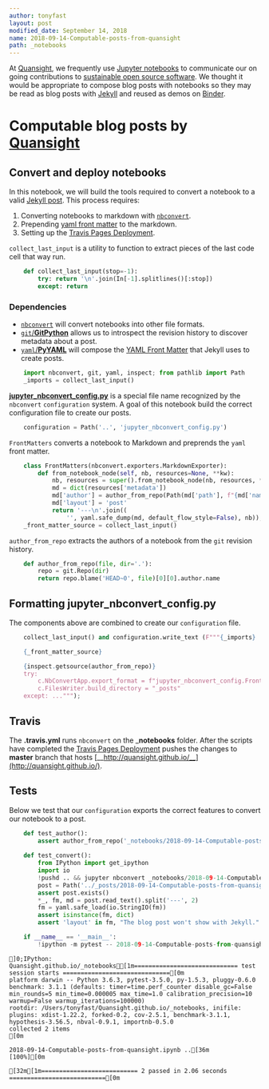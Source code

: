 ```yaml
---
author: tonyfast
layout: post
modified_date: September 14, 2018
name: 2018-09-14-Computable-posts-from-quansight
path: _notebooks
---
```


At [Quansight](https://www.quansight.com/), we frequently use [Jupyter notebooks](jupyter.org) to communicate our on going contributions to [sustainable open source software](https://www.quansight.com/sos-partnership).  We thought it would be appropriate to compose blog posts with notebooks so they may be read as blog posts with [Jekyll](https://jekyllrb.com) and reused as demos on [Binder](https://mybinder.org/).

# Computable blog posts by [Quansight](https://www.quansight.com/)

## Convert and deploy notebooks

In this notebook, we will build the tools required to convert a notebook to a valid [Jekyll post](https://jekyllrb.com/docs/posts/).  This process requires:
    
1. Converting notebooks to markdown with [`nbconvert`](http://nbconvert.readthedocs.io/).
2. Prepending [yaml front matter](https://jekyllrb.com/docs/front-matter/) to the markdown.
3. Setting up the [Travis Pages Deployment](https://docs.travis-ci.com/user/deployment/pages/).

`collect_last_input` is a utility to function to extract pieces of the last code cell that way run.


```python
    def collect_last_input(stop=-1):
        try: return '\n'.join(In[-1].splitlines()[:stop])
        except: return 
```

### Dependencies

* [`nbconvert`](http://nbconvert.readthedocs.io/) will convert notebooks into other file formats.
* [`git`/__GitPython__](https://gitpython.readthedocs.io/en/stable/) allows us to introspect the revision history to discover metadata about a post.
* [`yaml`/__PyYAML__](https://pyyaml.org/) will compose the [YAML Front Matter](https://jekyllrb.com/docs/front-matter/) that Jekyll uses to create posts.


```python
    import nbconvert, git, yaml, inspect; from pathlib import Path
    _imports = collect_last_input()
```

[__jupyter_nbconvert_config.py__](https://nbconvert.readthedocs.io/en/latest/config_options.html) is a special file name recognized by the `nbconvert` `configuration` system.  A goal of this notebook build the correct configuration file to create our posts.


```python
    configuration = Path('..', 'jupyter_nbconvert_config.py')
```

`FrontMatters` converts a notebook to Markdown and preprends the `yaml` front matter.


```python
    class FrontMatters(nbconvert.exporters.MarkdownExporter):
        def from_notebook_node(self, nb, resources=None, **kw):
            nb, resources = super().from_notebook_node(nb, resources, **kw)
            md = dict(resources['metadata'])
            md['author'] = author_from_repo(Path(md['path'], f"{md['name']}.ipynb"))
            md['layout'] = 'post'
            return '---\n'.join((
                '', yaml.safe_dump(md, default_flow_style=False), nb)), resources
    _front_matter_source = collect_last_input()
```

`author_from_repo` extracts the authors of a notebook from the `git` revision history.


```python
    def author_from_repo(file, dir='.'):
        repo = git.Repo(dir)
        return repo.blame('HEAD~0', file)[0][0].author.name
```

## Formatting __jupyter_nbconvert_config.py__

The components above are combined to create our `configuration` file.


```python
    collect_last_input() and configuration.write_text (F"""{_imports}

    {_front_matter_source}

    {inspect.getsource(author_from_repo)}
    try:
        c.NbConvertApp.export_format = f"jupyter_nbconvert_config.FrontMatters"
        c.FilesWriter.build_directory = "_posts"
    except: ...""");
```

## Travis

The __.travis.yml__ runs `nbconvert` on the ___notebooks__ folder.  After the scripts have completed the [Travis Pages Deployment](https://docs.travis-ci.com/user/deployment/pages/) pushes the changes to __master__ branch that hosts [__http://quansight.github.io/__](http://quansight.github.io/).

## Tests

Below we test that our `configuration` exports the correct features to convert our notebook to a post.


```python
    def test_author():
        assert author_from_repo('_notebooks/2018-09-14-Computable-posts-from-quansight.ipynb', dir='..') in ('Tony Fast', 'tonyfast')
        
    def test_convert():
        from IPython import get_ipython
        import io
        !pushd .. && jupyter nbconvert _notebooks/2018-09-14-Computable-posts-from-quansight.ipynb
        post = Path('../_posts/2018-09-14-Computable-posts-from-quansight.md')
        assert post.exists()
        *_, fm, md = post.read_text().split('---', 2)
        fm = yaml.safe_load(io.StringIO(fm))
        assert isinstance(fm, dict)
        assert 'layout' in fm, "The blog post won't show with Jekyll."

    if __name__ == '__main__':
        !ipython -m pytest -- 2018-09-14-Computable-posts-from-quansight.ipynb
```

    ]0;IPython: Quansight.github.io/_notebooks[1m============================= test session starts ==============================[0m
    platform darwin -- Python 3.6.3, pytest-3.5.0, py-1.5.3, pluggy-0.6.0
    benchmark: 3.1.1 (defaults: timer=time.perf_counter disable_gc=False min_rounds=5 min_time=0.000005 max_time=1.0 calibration_precision=10 warmup=False warmup_iterations=100000)
    rootdir: /Users/tonyfast/Quansight.github.io/_notebooks, inifile:
    plugins: xdist-1.22.2, forked-0.2, cov-2.5.1, benchmark-3.1.1, hypothesis-3.56.5, nbval-0.9.1, importnb-0.5.0
    collected 2 items                                                              [0m
    
    2018-09-14-Computable-posts-from-quansight.ipynb ..[36m                      [100%][0m
    
    [32m[1m=========================== 2 passed in 2.06 seconds ===========================[0m



```python

```


```python

```
